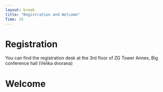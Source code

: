 ```yaml
---
layout: break
title: "Registration and Welcome"
Time: 15 
---
```


# Registration

You can find the registration desk at the 3rd floor of ZG Tower Annex, Big conference hall (Velika dvorana)


# Welcome
